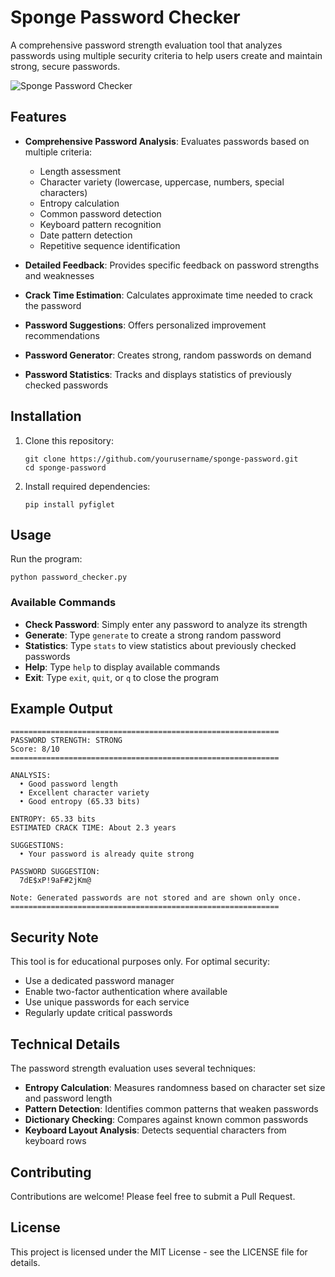 # Sponge Password Checker

A comprehensive password strength evaluation tool that analyzes passwords using multiple security criteria to help users create and maintain strong, secure passwords.

![Sponge Password Checker](https://via.placeholder.com/800x200?text=Sponge+Password+Checker)

## Features

- **Comprehensive Password Analysis**: Evaluates passwords based on multiple criteria:
  - Length assessment
  - Character variety (lowercase, uppercase, numbers, special characters)
  - Entropy calculation
  - Common password detection
  - Keyboard pattern recognition
  - Date pattern detection
  - Repetitive sequence identification

- **Detailed Feedback**: Provides specific feedback on password strengths and weaknesses

- **Crack Time Estimation**: Calculates approximate time needed to crack the password

- **Password Suggestions**: Offers personalized improvement recommendations

- **Password Generator**: Creates strong, random passwords on demand

- **Password Statistics**: Tracks and displays statistics of previously checked passwords

## Installation

1. Clone this repository:
   ```
   git clone https://github.com/yourusername/sponge-password.git
   cd sponge-password
   ```

2. Install required dependencies:
   ```
   pip install pyfiglet
   ```

## Usage

Run the program:
```
python password_checker.py
```

### Available Commands

- **Check Password**: Simply enter any password to analyze its strength
- **Generate**: Type `generate` to create a strong random password
- **Statistics**: Type `stats` to view statistics about previously checked passwords
- **Help**: Type `help` to display available commands
- **Exit**: Type `exit`, `quit`, or `q` to close the program

## Example Output

```
============================================================
PASSWORD STRENGTH: STRONG
Score: 8/10
============================================================

ANALYSIS:
  • Good password length
  • Excellent character variety
  • Good entropy (65.33 bits)

ENTROPY: 65.33 bits
ESTIMATED CRACK TIME: About 2.3 years

SUGGESTIONS:
  • Your password is already quite strong

PASSWORD SUGGESTION:
  7dE$xP!9aF#2jKm@

Note: Generated passwords are not stored and are shown only once.
============================================================
```

## Security Note

This tool is for educational purposes only. For optimal security:

- Use a dedicated password manager
- Enable two-factor authentication where available
- Use unique passwords for each service
- Regularly update critical passwords

## Technical Details

The password strength evaluation uses several techniques:

- **Entropy Calculation**: Measures randomness based on character set size and password length
- **Pattern Detection**: Identifies common patterns that weaken passwords
- **Dictionary Checking**: Compares against known common passwords
- **Keyboard Layout Analysis**: Detects sequential characters from keyboard rows

## Contributing

Contributions are welcome! Please feel free to submit a Pull Request.

## License

This project is licensed under the MIT License - see the LICENSE file for details.
